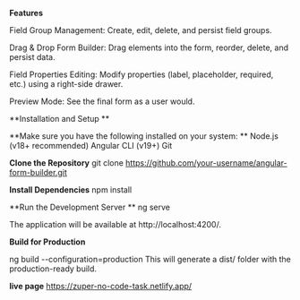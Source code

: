 **Features**

Field Group Management: Create, edit, delete, and persist field groups.

Drag & Drop Form Builder: Drag elements into the form, reorder, delete, and persist data.

Field Properties Editing: Modify properties (label, placeholder, required, etc.) using a right-side drawer.

Preview Mode: See the final form as a user would.

**Installation and Setup
** 

**Make sure you have the following installed on your system:
**
Node.js (v18+ recommended)
Angular CLI (v19+)
Git

**Clone the Repository**
git clone https://github.com/your-username/angular-form-builder.git

**Install Dependencies**
npm install

**Run the Development Server
**
ng serve

The application will be available at http://localhost:4200/.

**Build for Production**

ng build --configuration=production
This will generate a dist/ folder with the production-ready build.

**live page**
https://zuper-no-code-task.netlify.app/
